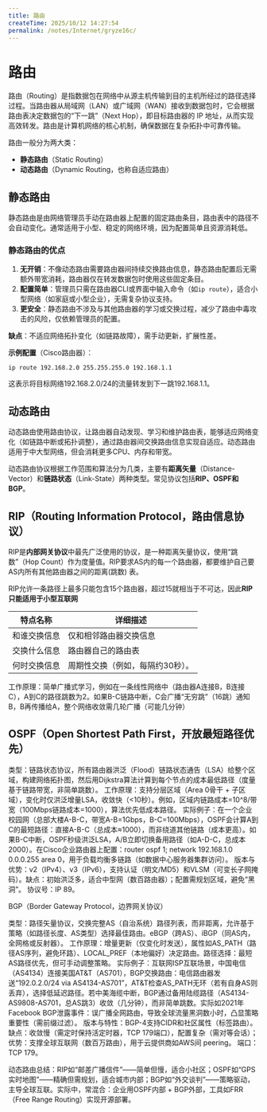 ```yaml
---
title: 路由
createTime: 2025/10/12 14:27:54
permalink: /notes/Internet/gryze16c/
---
```


# 路由

路由（Routing）是指数据包在网络中从源主机传输到目的主机所经过的路径选择过程。当路由器从局域网（LAN）或广域网（WAN）接收到数据包时，它会根据路由表决定数据包的“下一跳”（Next Hop），即目标路由器的 IP 地址，从而实现高效转发。路由是计算机网络的核心机制，确保数据在复杂拓扑中可靠传输。

路由一般分为两大类：
- **静态路由**（Static Routing）
- **动态路由**（Dynamic Routing，也称自适应路由）

## 静态路由

静态路由是由网络管理员手动在路由器上配置的固定路由条目，路由表中的路径不会自动变化。通常适用于小型、稳定的网络环境，因为配置简单且资源消耗低。

### 静态路由的优点
1. **无开销**：不像动态路由需要路由器间持续交换路由信息，静态路由配置后无需额外带宽消耗，路由器仅在转发数据包时使用这些固定条目。
2. **配置简单**：管理员只需在路由器CLI或界面中输入命令（如`ip route`），适合小型网络（如家庭或小型企业），无需复杂协议支持。
3. **更安全**：静态路由不涉及与其他路由器的学习或交换过程，减少了路由中毒攻击的风险，仅依赖管理员的配置。

**缺点**：不适应网络拓扑变化（如链路故障），需手动更新，扩展性差。

**示例配置**（Cisco路由器）：
```
ip route 192.168.2.0 255.255.255.0 192.168.1.1
```
这表示将目标网络192.168.2.0/24的流量转发到下一跳192.168.1.1。

## 动态路由

动态路由使用路由协议，让路由器自动发现、学习和维护路由表，能够适应网络变化（如链路中断或拓扑调整），通过路由器间交换路由信息实现自适应。动态路由适用于中大型网络，但会消耗更多CPU、内存和带宽。

动态路由协议根据工作范围和算法分为几类，主要有**距离矢量**（Distance-Vector）和**链路状态**（Link-State）两种类型。常见协议包括**RIP、OSPF和BGP**。

## RIP（Routing Information Protocol，路由信息协议）

RIP是**内部网关协议**中最先广泛使用的协议，是一种距离矢量协议，使用“跳数”（Hop Count）作为度量值。RIP要求AS内的每一个路由器，都要维护自己要AS内所有其他路由器之间的距离(跳数) 表。

RIP允许一条路径上最多只能包含15个路由器，超过15就相当于不可达，因此**RIP只能适用于小型互联网**

|特点名称|详细描述|
|------ |------  |
|和谁交换信息|仅和相邻路由器交换信息|
|交换什么信息|路由器自己的路由表|
|何时交换信息|周期性交换（例如，每隔约30秒）。

工作原理：简单广播式学习，例如在一条线性网络中（路由器A连接B，B连接C），A到C的路径跳数为2。如果B-C链路中断，C会广播“无穷跳”（16跳）通知B，B再传播给A，整个网络收敛需几轮广播（可能几分钟）

## OSPF（Open Shortest Path First，开放最短路径优先）

类型：链路状态协议，所有路由器洪泛（Flood）链路状态通告（LSA）给整个区域，构建网络拓扑图，然后用Dijkstra算法计算到每个节点的成本最低路径（度量基于链路带宽，非简单跳数）。
工作原理：支持分层区域（Area 0骨干 + 子区域），变化时仅洪泛增量LSA，收敛快（<10秒）。例如，区域内链路成本=10^8/带宽（100Mbps链路成本=1000），算法优先低成本路径。
实际例子：在一个企业校园网（总部大楼A-B-C，带宽A-B=1Gbps，B-C=100Mbps），OSPF会计算A到C的最短路径：直接A-B-C（总成本≈1000），而非绕道其他链路（成本更高）。如果B-C中断，OSPF秒级洪泛LSA，A/B立即切换备用路径（如A-D-C，总成本2000）。在Cisco企业路由器上配置：router ospf 1; network 192.168.1.0 0.0.0.255 area 0，用于负载均衡多链路（如数据中心服务器集群访问）。
版本与优势：v2（IPv4）、v3（IPv6），支持认证（明文/MD5）和VLSM（可变长子网掩码）。缺点：初始洪泛多，适合中型网（数百路由器）；配置需规划区域，避免“黑洞”。
协议号：IP 89。

BGP（Border Gateway Protocol，边界网关协议）

类型：路径矢量协议，交换完整AS（自治系统）路径列表，而非距离，允许基于策略（如路径长度、AS类型）选择最佳路由。eBGP（跨AS）、iBGP（同AS内，全网格或反射器）。
工作原理：增量更新（仅变化时发送），属性如AS_PATH（路径AS序列，避免环路）、LOCAL_PREF（本地偏好）决定路由。路径选择：最短AS路径优先，但可手动调整策略。
实际例子：互联网ISP互联场景，中国电信（AS4134）连接美国AT&T（AS701），BGP交换路由：电信路由器发送“192.0.2.0/24 via AS4134-AS701”，AT&T检查AS_PATH无环（若有自身AS则丢弃），选择低延迟路径。若中美海缆中断，BGP通过备用陆缆路径（AS4134-AS9808-AS701，总AS跳3）收敛（几分钟），而非简单跳数。实际如2021年Facebook BGP泄露事件：误广播全网路由，导致全球流量黑洞数小时，凸显策略重要性（需前缀过滤）。
版本与特性：BGP-4支持CIDR和社区属性（标签路由）。缺点：收敛慢（需定时保持活定时器，TCP 179端口），配置复杂（需对等会话）；优势：支撑全球互联网（数百万路由），用于云提供商如AWS间 peering。
端口：TCP 179。

动态路由总结：RIP如“邮差广播信件”——简单但慢，适合小社区；OSPF如“GPS实时地图”——精确但需规划，适合城市内部；BGP如“外交谈判”——策略驱动，主导全球互联。实际中，常混合：企业用OSPF内部 + BGP外部，工具如FRR（Free Range Routing）实现开源部署。
